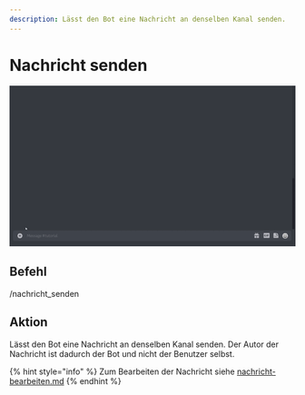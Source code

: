 ```yaml
---
description: Lässt den Bot eine Nachricht an denselben Kanal senden.
---
```


# Nachricht senden

![](<../../.gitbook/assets/Seymour-Post-Message (1).gif>)

## Befehl

/nachricht\_senden

## Aktion

Lässt den Bot eine Nachricht an denselben Kanal senden. Der Autor der Nachricht ist dadurch der Bot und nicht der Benutzer selbst.



{% hint style="info" %}
Zum Bearbeiten der Nachricht siehe [nachricht-bearbeiten.md](nachricht-bearbeiten.md "mention")
{% endhint %}
